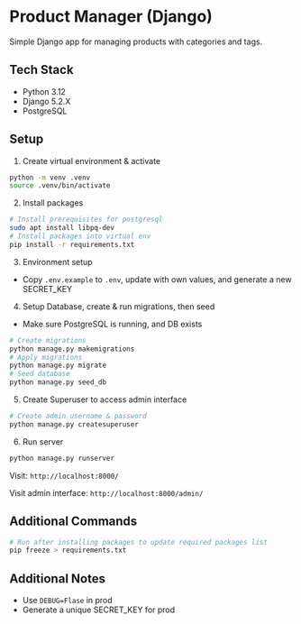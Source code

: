 # Product Manager (Django)
Simple Django app for managing products with categories and tags.

## Tech Stack
- Python 3.12
- Django 5.2.X
- PostgreSQL

## Setup
1. Create virtual environment & activate
```sh
python -m venv .venv
source .venv/bin/activate
```
2. Install packages
```sh
# Install prerequisites for postgresql
sudo apt install libpq-dev
# Install packages into virtual env
pip install -r requirements.txt
```

3. Environment setup

- Copy `.env.example` to `.env`, update with own values, and generate a new SECRET_KEY

4. Setup Database, create & run migrations, then seed

- Make sure PostgreSQL is running, and DB exists
```sh
# Create migrations
python manage.py makemigrations
# Apply migrations  
python manage.py migrate
# Seed database
python manage.py seed_db
```

5. Create Superuser to access admin interface
```sh
# Create admin username & password
python manage.py createsuperuser
```

6. Run server
```sh
python manage.py runserver
```
Visit: `http://localhost:8000/`

Visit admin interface: `http://localhost:8000/admin/`


## Additional Commands
```sh
# Run after installing packages to update required packages list
pip freeze > requirements.txt
```

## Additional Notes
- Use `DEBUG=Flase` in prod
- Generate a unique SECRET_KEY for prod
